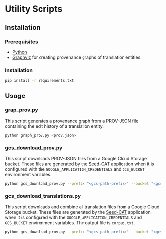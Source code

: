 # Utility Scripts

## Installation

### Prerequisites

* [Python](https://www.python.org/downloads/)
* [Graphviz](https://graphviz.org/download/) for creating provenance graphs of translation entities.

### Installation

```sh
pip install -r requirements.txt
```

## Usage

### grap_prov.py

This script generates a provenance graph from a PROV-JSON file containing the edit history of a translation entity.

```sh
python graph_prov.py <prov.json>
```

### gcs_download_prov.py

This script downloads PROV-JSON files from a Google Cloud Storage bucket. These files are generated by the [Seed-CAT](https://github.com/josecols/seed-cat/tree/main/seed-cat) application when it is configured with the `GOOGLE_APPLICATION_CREDENTIALS` and `GCS_BUCKET` environment variables. 

```sh
python gcs_download_prov.py --prefix "<gcs-path-prefix>" --bucket "<gcs-bucket>" --directory "<local-target-directory>"
```

### gcs_download_translations.py

This script downloads and combine all translation files from a Google Cloud Storage bucket. These files are generated by the [Seed-CAT](https://github.com/josecols/seed-cat/tree/main/seed-cat) application when it is configured with the `GOOGLE_APPLICATION_CREDENTIALS` and `GCS_BUCKET` environment variables. The output file is `corpus.txt`.

```sh
python gcs_download_prov.py --prefix "<gcs-path-prefix>" --bucket "<gcs-bucket>"
```

